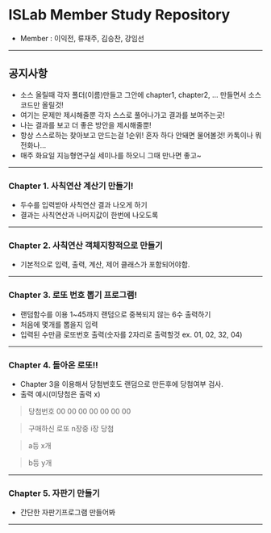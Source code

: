 # ISLab Member Study Repository
- Member : 이익전, 류재주, 김승찬, 강임선

----------

## 공지사항
- 소스 올릴때 각자 폴더(이름)만들고 그안에 chapter1, chapter2, ... 만들면서 소스코드만 올릴것!
- 여기는 문제만 제시해줄뿐 각자 스스로 풀어나가고 결과를 보여주는곳!
- 나는 결과를 보고 더 좋은 방안을 제시해줄뿐!
- 항상 스스로하는 찾아보고 만드는걸 1순위! 혼자 하다 안돼면 물어볼것! 카톡이나 뭐 전화나...
- 매주 화요일 지능형연구실 세미나를 하오니 그때 만나면 좋고~

----------

### Chapter 1. 사칙연산 계산기 만들기!
- 두수를 입력받아 사칙연산 결과 나오게 하기
- 결과는 사칙연산과 나머지값이 한번에 나오도록

----------

### Chapter 2. 사칙연산 객체지향적으로 만들기
- 기본적으로 입력, 출력, 계산, 제어 클래스가 포함되어야함.

----------

### Chapter 3. 로또 번호 뽑기 프로그램!
- 랜덤함수를 이용 1~45까지 랜덤으로 중복되지 않는 6수 출력하기
- 처음에 몇개를 뽑을지 입력
- 입력된 수만큼 로또번호 출력(숫자를 2자리로 출력할것 ex. 01, 02, 32, 04)

----------

### Chapter 4. 돌아온 로또!!
- Chapter 3을 이용해서 당첨번호도 랜덤으로 만든후에 당첨여부 검사.
- 출력 예시(미당첨은 출력 x)

 > 당첨번호 00 00 00 00 00 00 00

 > 구매하신 로또 n장중 i장 당첨

 > a등 x개

 > b등 y개

----------

### Chapter 5. 자판기 만들기
- 간단한 자판기프로그램 만들어봐

----------
